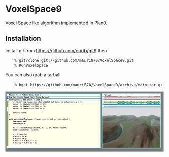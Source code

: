 VoxelSpace9
======================

Voxel Space like algorithm implemented in Plan9.

Installation
-----

Install git from https://github.com/oridb/git9 then

        % git/clone git://github.com/mauri870/VoxelSpace9.git
        % RunVoxelSpace

You can also grab a tarball

        % hget https://github.com/mauri870/VoxelSpace9/archive/main.tar.gz

![Plan9 VoxelSpace](demo.png?raw=true)

